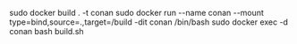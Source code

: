 sudo docker build . -t conan
sudo docker run --name conan --mount type=bind,source=.,target=/build -dit conan /bin/bash
sudo docker exec -d conan bash build.sh